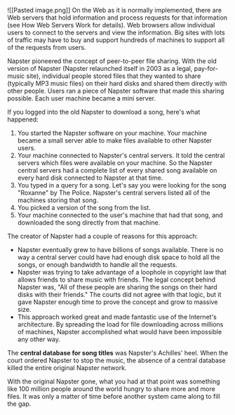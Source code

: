 ![[Pasted image.png]]
On the Web as it is normally implemented, there are Web servers that hold information and process requests for that information (see How Web Servers Work for details). Web browsers allow individual users to connect to the servers and view the information. Big sites with lots of traffic may have to buy and support hundreds of machines to support all of the requests from users.

Napster pioneered the concept of peer-to-peer file sharing. With the old version of Napster (Napster relaunched itself in 2003 as a legal, pay-for-music site), individual people stored files that they wanted to share (typically MP3 music files) on their hard disks and shared them directly with other people. Users ran a piece of Napster software that made this sharing possible. Each user machine became a mini server.

If you logged into the old Napster to download a song, here's what happened:

1. You started the Napster software on your machine. Your machine became a small server able to make files available to other Napster users.
2. Your machine connected to Napster's central servers. It told the central servers which files were available on your machine. So the Napster central servers had a complete list of every shared song available on every hard disk connected to Napster at that time.
3. You typed in a query for a song. Let's say you were looking for the song "Roxanne" by The Police. Napster's central servers listed all of the machines storing that song.
4. You picked a version of the song from the list.
5. Your machine connected to the user's machine that had that song, and downloaded the song directly from that machine.

The creator of Napster had a couple of reasons for this approach:

- Napster eventually grew to have billions of songs available. There is no way a central server could have had enough disk space to hold all the songs, or enough bandwidth to handle all the requests.
- Napster was trying to take advantage of a loophole in copyright law that allows friends to share music with friends. The legal concept behind Napster was, "All of these people are sharing the songs on their hard disks with their friends." The courts did not agree with that logic, but it gave Napster enough time to prove the concept and grow to massive size.
- This approach worked great and made fantastic use of the Internet's architecture. By spreading the load for file downloading across millions of machines, Napster accomplished what would have been impossible any other way.

The **central database for song titles** was Napster's Achilles' heel. When the court ordered Napster to stop the music, the absence of a central database killed the entire original Napster network.

With the original Napster gone, what you had at that point was something like 100 million people around the world hungry to share more and more files. It was only a matter of time before another system came along to fill the gap.